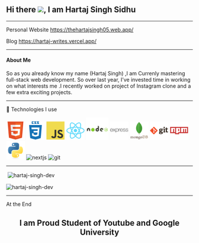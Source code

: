 

 <h2>Hi there <img src="https://raw.githubusercontent.com/MartinHeinz/MartinHeinz/master/wave.gif" width="30px">, I am Hartaj Singh Sidhu</h2>
 
 
   ---
   
   Personal Website
       <a>https://thehartajsingh05.web.app/</a>
       
   Blog
       <a>https://hartaj-writes.vercel.app/</a>
   
  
  ---
  
  <h4>About Me</h4>
  So as you already know my name (Hartaj Singh) ,I am Currenly mastering full-stack web development.
  So over last year, I’ve invested time in working on what interests me .I recently worked on project of Instagram clone and a few extra exciting projects.

---
🧰  Technologies I use


<img src="https://github.com/devicons/devicon/blob/master/icons/html5/html5-original.svg" alt="HTML" width="50" height="50"/>  <img src="https://github.com/devicons/devicon/blob/master/icons/css3/css3-plain-wordmark.svg" alt="CSS" width="50" height="50"/>  <img src="https://github.com/devicons/devicon/blob/master/icons/javascript/javascript-original.svg" alt="JavaScript" width="50" height="50"/>  <img src="https://github.com/devicons/devicon/blob/master/icons/react/react-original.svg" alt="JavaScript" width="50" height="50"/>  <img src="https://github.com/devicons/devicon/blob/master/icons/nodejs/nodejs-original-wordmark.svg" alt="NodeJS" width="60" height="60"/>  <img src="https://github.com/devicons/devicon/blob/master/icons/express/express-original-wordmark.svg" alt="ExpressJS" width="50" height="50"/>  <img src="https://github.com/devicons/devicon/blob/master/icons/mongodb/mongodb-original-wordmark.svg" alt="MongoDB" width="50" height="50"/>   <img src="https://github.com/devicons/devicon/blob/master/icons/git/git-original-wordmark.svg" alt="Git" width="50" height="50"/>    <img src="https://github.com/devicons/devicon/blob/master/icons/npm/npm-original-wordmark.svg" alt="npm" width="50" height="50"/>  <img src="https://raw.githubusercontent.com/devicons/devicon/master/icons/python/python-original.svg" alt="python" width="50" height="50"/> <img src="https://cdn.worldvectorlogo.com/logos/nextjs-3.svg" alt="nextjs" width="50" height="50"/> <img
src="https://www.vectorlogo.zone/logos/git-scm/git-scm-icon.svg" alt="git" width="50" height="50"/>
 
 
 

---
<p>&nbsp;<img align="center" src="https://github-readme-stats.vercel.app/api?username=hartaj-singh-dev&show_icons=true&locale=en" alt="hartaj-singh-dev" /></p>

<p><img align="center" src="https://github-readme-streak-stats.herokuapp.com/?user=hartaj-singh-dev&" alt="hartaj-singh-dev" /></p>

---


At the End

<h2  align="center">I am Proud Student of <b>Youtube</b> and <b>Google University</b></h2>








